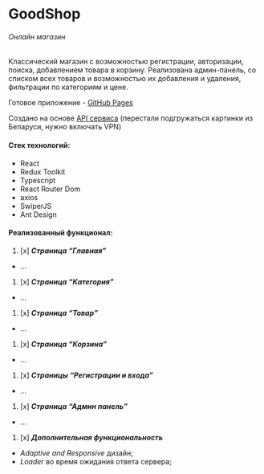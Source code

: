 # GoodShop

###### Онлайн магазин

Классический магазин с возможностью регистрации, авторизации, поиска, добавлением товара в корзину.
Реализована админ-панель, со списком всех товаров и возможностью их добавления и удаления, фильтрации по категориям и
цене.

Готовое приложение - [GitHub Pages](https://jkwal.github.io/goodShop/)

Создано на основе [API сервиса](https://fakeapi.platzi.com/) (перестали подгружаться картинки из Беларуси, нужно
включать VPN)

#### Стек технологий:

* React
* Redux Toolkit
* Typescript
* React Router Dom
* axios
* SwiperJS
* Ant Design

#### Реализованный функционал:

1. [x] _**Страница “Главная”**_

* ...

1. [x] _**Страница “Категория”**_

* ...

1. [x] _**Страница “Товар”**_

* ...

1. [x] _**Страница “Корзина”**_

* ...

1. [x] _**Страницы “Регистрации и входа”**_

* ...

1. [x] _**Страница “Админ панель”**_

* ...

1. [x] _**Дополнительная функциональность**_

* _Adaptive and Responsive_ дизайн;
* _Loader_ во время ожидания ответа сервера;




